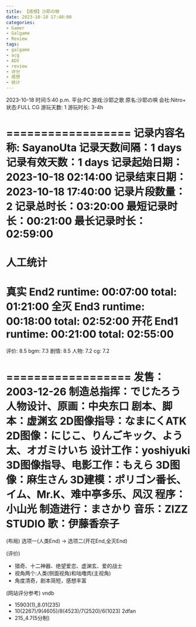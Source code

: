```yaml
---
title: 【感想】沙耶の唄
date: 2023-10-18 17:40:00
categories:
- Gamer
- Galgame
- Review
tags:
- galgame
- acg
- ADV
- review
- 评分
- 感想
- 统计
---
```


2023-10-18
时间:5:40 p.m.
平台:PC
游戏:沙耶之歌
原名:沙耶の唄
会社:Nitro+
状态:FULL CG
游玩天数: 1
游玩时长: 3-4h

==================
记录内容名称: SayanoUta
记录天数间隔：1 days
记录有效天数：1 days
记录起始日期：2023-10-18 02:14:00
记录结束日期：2023-10-18 17:40:00
记录片段数量：2
记录总时长：03:20:00
最短记录时长：00:21:00
最长记录时长：02:59:00
=======================
人工统计
=======================
真实 End2  runtime: 00:07:00  total: 01:21:00
全灭 End3  runtime: 00:18:00  total: 02:52:00
开花 End1  runtime: 00:21:00  total: 02:55:00
==================

评价: 8.5
bgm: 7.3
剧情: 8.5
人物: 7.2
cg: 7.2

==================
发售：2003-12-26
制造总指挥：でじたろう
人物设计、原画：中央东口
剧本、脚本：虚渊玄
2D图像指导：なまにくATK
2D图像：にじこ、りんごキック、よう太、オガミけいち
设计工作：yoshiyuki
3D图像指导、电影工作：もえら
3D图像：麻生さん
3D建模：ポリゴン番长、イム、Mr.K、难中亭多乐、风汉
程序：小山光
制造进行：まさかり
音乐：ZIZZ STUDIO
歌：伊藤香奈子
==================


(布局)
选项一(人类End) -> 选项二(开花End,全灭End)

(评价)
- 猎奇、十二神器、绝望爱恋、虚渊玄、爱的战士
- 视角两个:人类(侧面视角)和咕噜肉(主视角)
- 角度清奇，剧本简短，感想丰富

(网站评分参考)
vndb
- 15903(1)_8.01(235)
- 10(2267)/9(4605)/8(4523)/7(2520)/6(1023)
2dfan
- 215_4.7(5分制)

